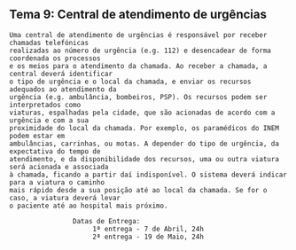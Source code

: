 ## Tema 9: Central de atendimento de urgências

	Uma central de atendimento de urgências é responsável por receber chamadas telefónicas 
	realizadas ao número de urgência (e.g. 112) e desencadear de forma coordenada os processos 
	e os meios para o atendimento da chamada. Ao receber a chamada, a central deverá identificar 
	o tipo de urgência e o local da chamada, e enviar os recursos adequados ao atendimento da 
	urgência (e.g. ambulância, bombeiros, PSP). Os recursos podem ser interpretados como 
	viaturas, espalhadas pela cidade, que são acionadas de acordo com a urgência e com a sua 
	proximidade do local da chamada. Por exemplo, os paramédicos do INEM podem estar em 
	ambulâncias, carrinhas, ou motas. A depender do tipo de urgência, da expectativa do tempo de 
	atendimento, e da disponibilidade dos recursos, uma ou outra viatura será acionada e associada 
	à chamada, ficando a partir daí indisponível. O sistema deverá indicar para a viatura o caminho 
	mais rápido desde a sua posição até ao local da chamada. Se for o caso, a viatura deverá levar 
	o paciente até ao hospital mais próximo.

					Datas de Entrega:
						 1ª entrega - 7 de Abril, 24h
			 			 2ª entrega - 19 de Maio, 24h
